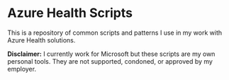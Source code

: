 # Azure Health Scripts

This is a repository of common scripts and patterns I use in my work with Azure Health solutions. 

**Disclaimer:** I currently work for Microsoft but these scripts are my own personal tools. They are not supported, condoned, or approved by my employer.
